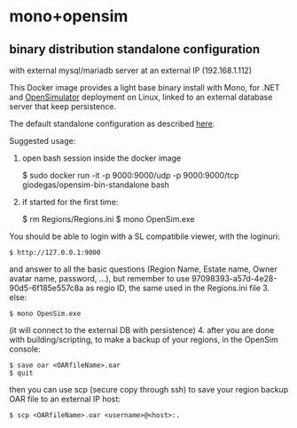 # mono+opensim
## binary distribution standalone configuration

with external mysql/mariadb server at an external IP (192.168.1.112)

This Docker image provides a light base binary install with Mono, for .NET and [OpenSimulator](http://opensimulator.org)
deployment on Linux, linked to an external database server that keep persistence.

The default standalone configuration as described [here](http://opensimulator.org/wiki/Configuration).

Suggested usage:

1. open bash session inside the docker image

	$ sudo docker run -it -p 9000:9000/udp -p 9000:9000/tcp giodegas/opensim-bin-standalone bash
2. if started for the first time:

    $ rm Regions/Regions.ini 
    $ mono OpenSim.exe

You should be able to login with a SL compatibile viewer, with the loginuri:

    $ http://127.0.0.1:9000
and answer to all the basic questions (Region Name, Estate name, Owner avatar name, password, ...), but remember to use 97098393-a57d-4e28-90d5-6f185e557c8a as regio ID, the same used in the Regions.ini file
3. else:

    $ mono OpenSim.exe

(it will connect to the external DB with persistence)
4. after you are done with building/scripting, to make a backup of your regions, in the OpenSim console:

    $ save oar <OARfileName>.oar
    $ quit

then you can use scp (secure copy through ssh) to save your region backup OAR file to an external IP host:

    $ scp <OARfileName>.oar <username>@<host>:.
    
